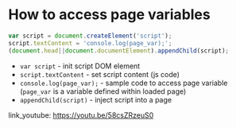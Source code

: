 # How to access page variables

```javascript
var script = document.createElement('script');
script.textContent = 'console.log(page_var);';
(document.head||document.documentElement).appendChild(script);
```

- `var script` - init script DOM element
- `script.textContent` - set script content (js code)
- `console.log(page_var);` - sample code to access page variable (`page_var` is a variable defined within loaded page)
- `appendChild(script)` - inject script into a page


link_youtube: https://youtu.be/58csZRzeuS0
